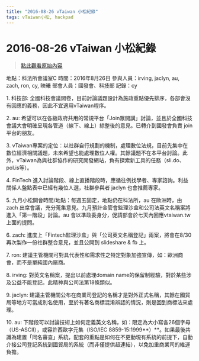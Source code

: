 ```yaml
---
title: "2016-08-26 vTaiwan 小松紀錄"
tags: vTaiwan小松, hackpad
---
```


# 2016-08-26 vTaiwan 小松紀錄

> [點此觀看原始內容](https://g0v.hackpad.tw/S3kI7Ww0cU1)


地點：科法所會議室C
時間：2016年8月26日
參與人員：irving, jaclyn, au, zach, ron, cy, 映曦
部會人員：國發會、科技部
記錄：cy

1\. 科技部: 全國科技會議問卷，目前討論議題設計為施政重點優先排序，各部會沒有回應的義務，因此不宜適用vTaiwan程序。

2\. au: 希望可以在各級政府共用的常規平台「Join眾開講」討論，並且於全國科技會議大會明確呈現各管道（線下、線上）綜整後的意見。已轉介到國發會負責 join 平台的朋友。

3\. vTaiwan專案的定位：以社群自行規劃的機制，處理數位法規，目前先集中在數位經濟相關議題，未來希望也能處理數位人權。其餘議題不在本平台討論。此外，vTaiwan為與社群協作的研究開發網站，負有探索新工具的任務（sli.do、pol.is等）。

4\. FinTech 進入討論階段、線上直播階段時，應循往例找學者、專家諮詢。利益關係人盤點表中已經有幾位人選，社群參與者 jaclyn 也會推薦專家。

5\. 九月小松開會時間/地點：每週五固定，地點仍在科法所，au 在歐洲時，由 zach 出席會議，充分蒐集意見。九月預計金管會監理沙盒和公司法英文名稱案將進入「第一階段」討論。au 會以準政委身分，促請部會於七天內回應vtaiwan.tw上面的提問。

6\. zach: 進度上「Fintech監理沙盒」與「公司英文名稱登記」兩案，將會在8/30再次製作一份社群整合意見，並且公開到 slideshare & fb 上。

7\. ron: 建議主管機關可對具代表性和需求性之特定對象加強宣傳，如：歐洲商會，而不是單純國內廠商。

8\. irving: 對英文名稱案，提出以前處理domain name的保留制經驗，對於某些涉及公益不能登記。此精神與公司法第18條類似。

9\. jaclyn: 建議主管機關公布在商業司登記的名稱才是對外正式名稱，其餘在國貿局等地方可當成別名使用，至於有著名商標混淆辨認的情況，則是回到商標法來處理。

10\. au: 下階段可以討論技術上如何定義英文名稱，如：限定為大小寫各26個字母（US-ASCII），或容許西歐字元集（ISO/IEC 8859-15:1999**）**。如果最後共識為建置「同名審查」系統，配套的重點是如何在不更動現有系統的前提下，自動介接公司登記系統到國貿局的系統（而非僅提供超連結），以免加重商業司的維運負擔。


